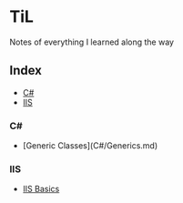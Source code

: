 # TiL
Notes of everything I learned along the way

## Index
* [C#](#C#)
* [IIS](#IIS)

### C#
- [Generic Classes](C#<!-- -->/Generics.md)

### IIS
- [IIS Basics](IIS/IIS-Basics.md)
